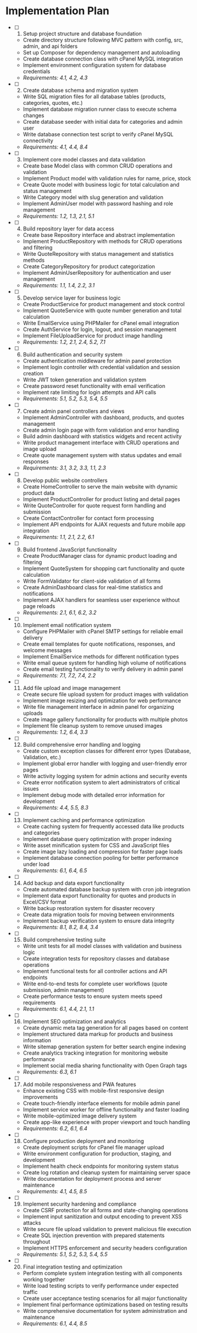 # Implementation Plan

- [ ] 1. Setup project structure and database foundation
  - Create directory structure following MVC pattern with config, src, admin, and api folders
  - Set up Composer for dependency management and autoloading
  - Create database connection class with cPanel MySQL integration
  - Implement environment configuration system for database credentials
  - _Requirements: 4.1, 4.2, 4.3_

- [ ] 2. Create database schema and migration system
  - Write SQL migration files for all database tables (products, categories, quotes, etc.)
  - Implement database migration runner class to execute schema changes
  - Create database seeder with initial data for categories and admin user
  - Write database connection test script to verify cPanel MySQL connectivity
  - _Requirements: 4.1, 4.4, 8.4_

- [ ] 3. Implement core model classes and data validation
  - Create base Model class with common CRUD operations and validation
  - Implement Product model with validation rules for name, price, stock
  - Create Quote model with business logic for total calculation and status management
  - Write Category model with slug generation and validation
  - Implement AdminUser model with password hashing and role management
  - _Requirements: 1.2, 1.3, 2.1, 5.1_

- [ ] 4. Build repository layer for data access
  - Create base Repository interface and abstract implementation
  - Implement ProductRepository with methods for CRUD operations and filtering
  - Write QuoteRepository with status management and statistics methods
  - Create CategoryRepository for product categorization
  - Implement AdminUserRepository for authentication and user management
  - _Requirements: 1.1, 1.4, 2.2, 3.1_

- [ ] 5. Develop service layer for business logic
  - Create ProductService for product management and stock control
  - Implement QuoteService with quote number generation and total calculation
  - Write EmailService using PHPMailer for cPanel email integration
  - Create AuthService for login, logout, and session management
  - Implement FileUploadService for product image handling
  - _Requirements: 1.2, 2.1, 2.4, 5.2, 7.1_

- [ ] 6. Build authentication and security system
  - Create authentication middleware for admin panel protection
  - Implement login controller with credential validation and session creation
  - Write JWT token generation and validation system
  - Create password reset functionality with email verification
  - Implement rate limiting for login attempts and API calls
  - _Requirements: 5.1, 5.2, 5.3, 5.4, 5.5_

- [ ] 7. Create admin panel controllers and views
  - Implement AdminController with dashboard, products, and quotes management
  - Create admin login page with form validation and error handling
  - Build admin dashboard with statistics widgets and recent activity
  - Write product management interface with CRUD operations and image upload
  - Create quote management system with status updates and email responses
  - _Requirements: 3.1, 3.2, 3.3, 1.1, 2.3_

- [ ] 8. Develop public website controllers
  - Create HomeController to serve the main website with dynamic product data
  - Implement ProductController for product listing and detail pages
  - Write QuoteController for quote request form handling and submission
  - Create ContactController for contact form processing
  - Implement API endpoints for AJAX requests and future mobile app integration
  - _Requirements: 1.1, 2.1, 2.2, 6.1_

- [ ] 9. Build frontend JavaScript functionality
  - Create ProductManager class for dynamic product loading and filtering
  - Implement QuoteSystem for shopping cart functionality and quote calculation
  - Write FormValidator for client-side validation of all forms
  - Create AdminDashboard class for real-time statistics and notifications
  - Implement AJAX handlers for seamless user experience without page reloads
  - _Requirements: 2.1, 6.1, 6.2, 3.2_

- [ ] 10. Implement email notification system
  - Configure PHPMailer with cPanel SMTP settings for reliable email delivery
  - Create email templates for quote notifications, responses, and welcome messages
  - Implement EmailService methods for different notification types
  - Write email queue system for handling high volume of notifications
  - Create email testing functionality to verify delivery in admin panel
  - _Requirements: 7.1, 7.2, 7.4, 2.2_

- [ ] 11. Add file upload and image management
  - Create secure file upload system for product images with validation
  - Implement image resizing and optimization for web performance
  - Write file management interface in admin panel for organizing uploads
  - Create image gallery functionality for products with multiple photos
  - Implement file cleanup system to remove unused images
  - _Requirements: 1.2, 6.4, 3.3_

- [ ] 12. Build comprehensive error handling and logging
  - Create custom exception classes for different error types (Database, Validation, etc.)
  - Implement global error handler with logging and user-friendly error pages
  - Write activity logging system for admin actions and security events
  - Create error notification system to alert administrators of critical issues
  - Implement debug mode with detailed error information for development
  - _Requirements: 4.4, 5.5, 8.3_

- [ ] 13. Implement caching and performance optimization
  - Create caching system for frequently accessed data like products and categories
  - Implement database query optimization with proper indexing
  - Write asset minification system for CSS and JavaScript files
  - Create image lazy loading and compression for faster page loads
  - Implement database connection pooling for better performance under load
  - _Requirements: 6.1, 6.4, 6.5_

- [ ] 14. Add backup and data export functionality
  - Create automated database backup system with cron job integration
  - Implement data export functionality for quotes and products in Excel/CSV format
  - Write backup restoration system for disaster recovery
  - Create data migration tools for moving between environments
  - Implement backup verification system to ensure data integrity
  - _Requirements: 8.1, 8.2, 8.4, 3.4_

- [ ] 15. Build comprehensive testing suite
  - Write unit tests for all model classes with validation and business logic
  - Create integration tests for repository classes and database operations
  - Implement functional tests for all controller actions and API endpoints
  - Write end-to-end tests for complete user workflows (quote submission, admin management)
  - Create performance tests to ensure system meets speed requirements
  - _Requirements: 6.1, 4.4, 2.1, 1.1_

- [ ] 16. Implement SEO optimization and analytics
  - Create dynamic meta tag generation for all pages based on content
  - Implement structured data markup for products and business information
  - Write sitemap generation system for better search engine indexing
  - Create analytics tracking integration for monitoring website performance
  - Implement social media sharing functionality with Open Graph tags
  - _Requirements: 6.3, 6.1_

- [ ] 17. Add mobile responsiveness and PWA features
  - Enhance existing CSS with mobile-first responsive design improvements
  - Create touch-friendly interface elements for mobile admin panel
  - Implement service worker for offline functionality and faster loading
  - Write mobile-optimized image delivery system
  - Create app-like experience with proper viewport and touch handling
  - _Requirements: 6.2, 6.1, 6.4_

- [ ] 18. Configure production deployment and monitoring
  - Create deployment scripts for cPanel file manager upload
  - Write environment configuration for production, staging, and development
  - Implement health check endpoints for monitoring system status
  - Create log rotation and cleanup system for maintaining server space
  - Write documentation for deployment process and server maintenance
  - _Requirements: 4.1, 4.5, 8.5_

- [ ] 19. Implement security hardening and compliance
  - Create CSRF protection for all forms and state-changing operations
  - Implement input sanitization and output encoding to prevent XSS attacks
  - Write secure file upload validation to prevent malicious file execution
  - Create SQL injection prevention with prepared statements throughout
  - Implement HTTPS enforcement and security headers configuration
  - _Requirements: 5.1, 5.2, 5.3, 5.4, 5.5_

- [ ] 20. Final integration testing and optimization
  - Perform complete system integration testing with all components working together
  - Write load testing scripts to verify performance under expected traffic
  - Create user acceptance testing scenarios for all major functionality
  - Implement final performance optimizations based on testing results
  - Write comprehensive documentation for system administration and maintenance
  - _Requirements: 6.1, 4.4, 8.5_
